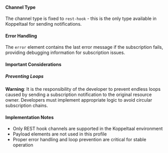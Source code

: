 
#### Channel Type

The channel type is fixed to `rest-hook` - this is the only type available in Koppeltaal for sending notifications.

#### Error Handling

The `error` element contains the last error message if the subscription fails, providing debugging information for subscription issues.

#### Important Considerations

##### Preventing Loops

**Warning**: It is the responsibility of the developer to prevent endless loops caused by sending a subscription notification to the original resource owner. Developers must implement appropriate logic to avoid circular subscription chains.

#### Implementation Notes

- Only REST hook channels are supported in the Koppeltaal environment
- Payload elements are not used in this profile
- Proper error handling and loop prevention are critical for stable operation
